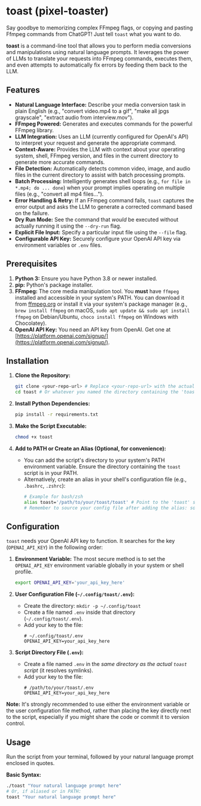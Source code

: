# toast (pixel-toaster)

Say goodbye to memorizing complex FFmpeg flags, or copying and pasting Ffmpeg commands from ChatGPT! Just tell `toast` what you want to do.

**toast** is a command-line tool that allows you to perform media conversions and manipulations using natural language prompts. It leverages the power of LLMs to translate your requests into FFmpeg commands, executes them, and even attempts to automatically fix errors by feeding them back to the LLM.

## Features

*   **Natural Language Interface:** Describe your media conversion task in plain English (e.g., "convert video.mp4 to a gif", "make all jpgs grayscale", "extract audio from interview.mov").
*   **FFmpeg Powered:** Generates and executes commands for the powerful FFmpeg library.
*   **LLM Integration:** Uses an LLM (currently configured for OpenAI's API) to interpret your request and generate the appropriate command.
*   **Context-Aware:** Provides the LLM with context about your operating system, shell, FFmpeg version, and files in the current directory to generate more accurate commands.
*   **File Detection:** Automatically detects common video, image, and audio files in the current directory to assist with batch processing prompts.
*   **Batch Processing:** Intelligently generates shell loops (e.g., `for file in *.mp4; do ... done`) when your prompt implies operating on multiple files (e.g., "convert all mp4 files...").
*   **Error Handling & Retry:** If an FFmpeg command fails, `toast` captures the error output and asks the LLM to generate a corrected command based on the failure.
*   **Dry Run Mode:** See the command that *would* be executed without actually running it using the `--dry-run` flag.
*   **Explicit File Input:** Specify a particular input file using the `--file` flag.
*   **Configurable API Key:** Securely configure your OpenAI API key via environment variables or `.env` files.

## Prerequisites

1.  **Python 3:** Ensure you have Python 3.8 or newer installed.
2.  **pip:** Python's package installer.
3.  **FFmpeg:** The core media manipulation tool. You **must** have `ffmpeg` installed and accessible in your system's PATH. You can download it from [ffmpeg.org](https://ffmpeg.org/download.html) or install it via your system's package manager (e.g., `brew install ffmpeg` on macOS, `sudo apt update && sudo apt install ffmpeg` on Debian/Ubuntu, `choco install ffmpeg` on Windows with Chocolatey).
4.  **OpenAI API Key:** You need an API key from OpenAI. Get one at [https://platform.openai.com/signup/](https://platform.openai.com/signup/).

## Installation

1.  **Clone the Repository:**
    ```bash
    git clone <your-repo-url> # Replace <your-repo-url> with the actual URL
    cd toast # Or whatever you named the directory containing the 'toast' script
    ```

2.  **Install Python Dependencies:**
    ```bash
    pip install -r requirements.txt
    ```

3.  **Make the Script Executable:**
    ```bash
    chmod +x toast
    ```

4.  **Add to PATH or Create an Alias (Optional, for convenience):**
    *   You can add the script's directory to your system's PATH environment variable. Ensure the directory containing the `toast` script is in your PATH.
    *   Alternatively, create an alias in your shell's configuration file (e.g., `.bashrc`, `.zshrc`):
        ```bash
        # Example for bash/zsh
        alias toast='/path/to/your/toast/toast' # Point to the 'toast' script directly
        # Remember to source your config file after adding the alias: source ~/.bashrc
        ```

## Configuration

`toast` needs your OpenAI API key to function. It searches for the key (`OPENAI_API_KEY`) in the following order:

1.  **Environment Variable:** The most secure method is to set the `OPENAI_API_KEY` environment variable globally in your system or shell profile.
    ```bash
    export OPENAI_API_KEY='your_api_key_here'
    ```

2.  **User Configuration File (`~/.config/toast/.env`):**
    *   Create the directory: `mkdir -p ~/.config/toast`
    *   Create a file named `.env` inside that directory (`~/.config/toast/.env`).
    *   Add your key to the file:
        ```dotenv
        # ~/.config/toast/.env
        OPENAI_API_KEY=your_api_key_here
        ```

3.  **Script Directory File (`.env`):**
    *   Create a file named `.env` in the *same directory as the actual `toast` script* (it resolves symlinks).
    *   Add your key to the file:
        ```dotenv
        # /path/to/your/toast/.env
        OPENAI_API_KEY=your_api_key_here
        ```

**Note:** It's strongly recommended to use either the environment variable or the user configuration file method, rather than placing the key directly next to the script, especially if you might share the code or commit it to version control.

## Usage

Run the script from your terminal, followed by your natural language prompt enclosed in quotes.

**Basic Syntax:**

```bash
./toast "Your natural language prompt here"
# Or, if aliased or in PATH:
toast "Your natural language prompt here"